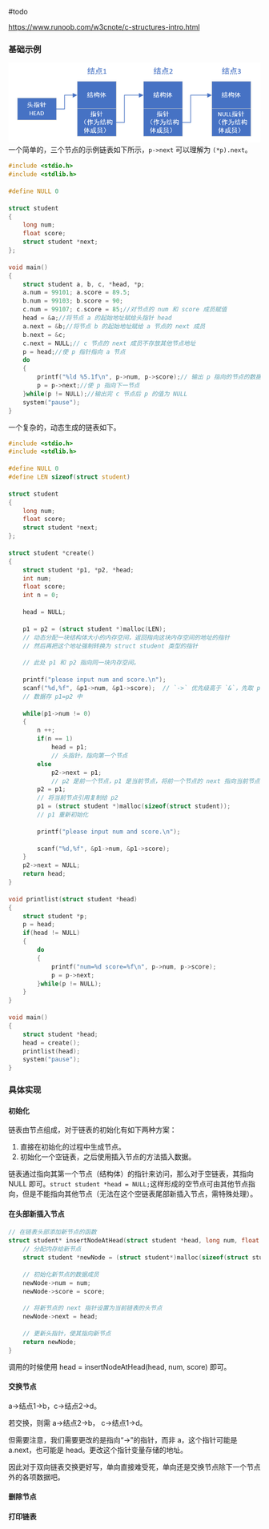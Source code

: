
 #todo
 
https://www.runoob.com/w3cnote/c-structures-intro.html

### 基础示例

![](attachments/Pasted%20image%2020241210223102.png)
一个简单的，三个节点的示例链表如下所示，`p->next` 可以理解为 `(*p).next`。

```c
#include <stdio.h>
#include <stdlib.h>
 
#define NULL 0
 
struct student
{
    long num;
    float score;
    struct student *next;
};
 
void main()
{
    struct student a, b, c, *head, *p;
    a.num = 99101; a.score = 89.5;
    b.num = 99103; b.score = 90;
    c.num = 99107; c.score = 85;//对节点的 num 和 score 成员赋值
    head = &a;//将节点 a 的起始地址赋给头指针 head
    a.next = &b;//将节点 b 的起始地址赋给 a 节点的 next 成员
    b.next = &c;
    c.next = NULL;// c 节点的 next 成员不存放其他节点地址
    p = head;//使 p 指针指向 a 节点
    do
    {
        printf("%ld %5.1f\n", p->num, p->score);// 输出 p 指向的节点的数据
        p = p->next;//使 p 指向下一节点
    }while(p != NULL);//输出完 c 节点后 p 的值为 NULL
    system("pause");
}
```

一个复杂的，动态生成的链表如下。

```c
#include <stdio.h>
#include <stdlib.h>
 
#define NULL 0
#define LEN sizeof(struct student)
 
struct student
{
    long num;
    float score;
    struct student *next;
};
 
struct student *create()
{
    struct student *p1, *p2, *head;
    int num;
    float score;
    int n = 0;
 
    head = NULL;
 
    p1 = p2 = (struct student *)malloc(LEN); 
    // 动态分配一块结构体大小的内存空间，返回指向这块内存空间的地址的指针
    // 然后再把这个地址强制转换为 struct student 类型的指针

    // 此处 p1 和 p2 指向同一块内存空间。
 
    printf("please input num and score.\n");
    scanf("%d,%f", &p1->num, &p1->score);  // `->` 优先级高于 `&`，先取 p1 成员 num 然后取地址
    // 数据存 p1=p2 中
 
    while(p1->num != 0)
    {
        n ++;
        if(n == 1)
            head = p1;
            // 头指针，指向第一个节点
        else
            p2->next = p1;
            // p2 是前一个节点，p1 是当前节点，将前一个节点的 next 指向当前节点
        p2 = p1;
        // 将当前节点引用复制给 p2
        p1 = (struct student *)malloc(sizeof(struct student));
        // p1 重新初始化
 
        printf("please input num and score.\n");
 
        scanf("%d,%f", &p1->num, &p1->score);
    }
    p2->next = NULL;
    return head;
}
 
void printlist(struct student *head)
{
    struct student *p;
    p = head;
    if(head != NULL)
    {
        do
        {
            printf("num=%d score=%f\n", p->num, p->score);
            p = p->next;
        }while(p != NULL);
    }
}
 
void main()
{
    struct student *head;
    head = create();
    printlist(head);
    system("pause");
}
```

### 具体实现

#### 初始化

链表由节点组成，对于链表的初始化有如下两种方案：
1. 直接在初始化的过程中生成节点。
2. 初始化一个空链表，之后使用插入节点的方法插入数据。

链表通过指向其第一个节点（结构体）的指针来访问，那么对于空链表，其指向 NULL 即可。`struct student *head = NULL;`这样形成的空节点可由其他节点指向，但是不能指向其他节点（无法在这个空链表尾部新插入节点，需特殊处理）。

#### 在头部新插入节点

```c
// 在链表头部添加新节点的函数
struct student* insertNodeAtHead(struct student *head, long num, float score) {
    // 分配内存给新节点
    struct student *newNode = (struct student*)malloc(sizeof(struct student));

    // 初始化新节点的数据成员
    newNode->num = num;
    newNode->score = score;

    // 将新节点的 next 指针设置为当前链表的头节点
    newNode->next = head;

    // 更新头指针，使其指向新节点
    return newNode;
}
```

调用的时候使用 head = insertNodeAtHead(head, num, score) 即可。

#### 交换节点

a->结点1->b，c->结点2->d。

若交换，则需 a->结点2->b， c->结点1->d。

但需要注意，我们需要更改的是指向“->”的指针，而非 a，这个指针可能是 a.next，也可能是 head。更改这个指针变量存储的地址。

因此对于双向链表交换更好写，单向直接难受死，单向还是交换节点除下一个节点外的各项数据吧。

#### 删除节点

#### 打印链表